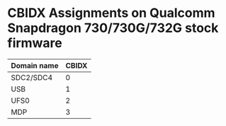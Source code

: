 # CBIDX Assignments on Qualcomm Snapdragon 730/730G/732G stock firmware

| Domain name | CBIDX |
|-------------|-------|
| SDC2/SDC4   | 0     |
| USB         | 1     |
| UFS0        | 2     |
| MDP         | 3     |